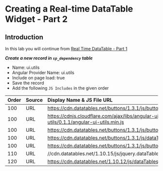 # Creating a Real-time DataTable Widget - Part 2
## Introduction
In this lab you will continue from [Real Time DataTable - Part 1](Real_Time_DataTable_Part_1.md)

***Create a new record in `sp_dependency` table***
- Name: ui.utils
- Angular Provider Name: ui.utils
- Include on page load: true
- Save the record
- Add the following `JS Includes` in the given order<br/>

| Order | Source | Display Name & JS File URL|
| :------ | :----| :-------------------------------------------------------------------|
| 100 | URL| https://cdn.datatables.net/buttons/1.3.1/js/buttons.html5.min.js|
| 100 | URL| https://cdnjs.cloudflare.com/ajax/libs/angular-ui-utils/0.1.1/angular-ui-utils.min.js|
| 100 | URL| https://cdn.datatables.net/buttons/1.3.1/js/buttons.print.min.js|
| 100 | URL| https://cdn.datatables.net/buttons/1.3.1/js/dataTables.buttons.min.js|
| 100 | URL| https://cdn.datatables.net/buttons/1.3.1/js/buttons.flash.min.js|
| 110 | URL| //cdn.datatables.net/1.10.15/js/jquery.dataTables.min.js|
| 120 | URL| https://cdn.datatables.net/1.10.12/js/dataTables.bootstrap.min.js|
